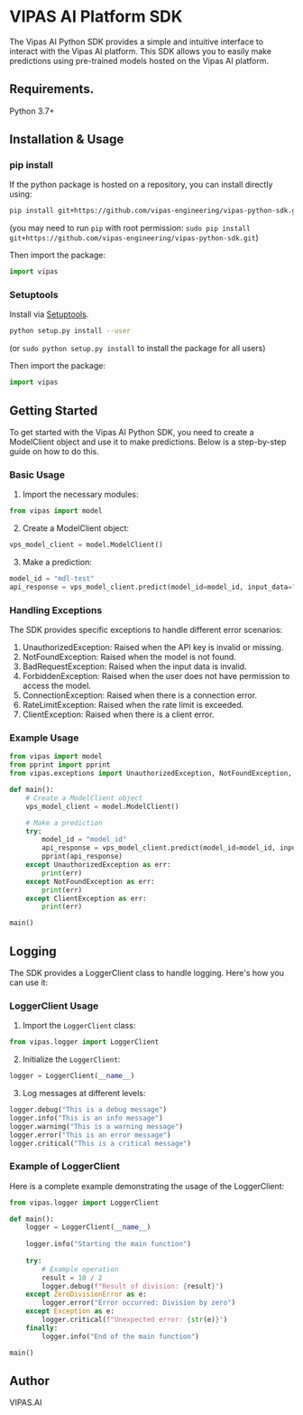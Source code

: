 # VIPAS AI Platform SDK
The Vipas AI Python SDK provides a simple and intuitive interface to interact with the Vipas AI platform. This SDK allows you to easily make predictions using pre-trained models hosted on the Vipas AI platform.

## Requirements.

Python 3.7+

## Installation & Usage
### pip install

If the python package is hosted on a repository, you can install directly using:

```sh
pip install git+https://github.com/vipas-engineering/vipas-python-sdk.git
```
(you may need to run `pip` with root permission: `sudo pip install git+https://github.com/vipas-engineering/vipas-python-sdk.git`)

Then import the package:
```python
import vipas
```

### Setuptools

Install via [Setuptools](http://pypi.python.org/pypi/setuptools).

```sh
python setup.py install --user
```
(or `sudo python setup.py install` to install the package for all users)

Then import the package:
```python
import vipas
```

## Getting Started

To get started with the Vipas AI Python SDK, you need to create a ModelClient object and use it to make predictions. Below is a step-by-step guide on how to do this.

### Basic Usage

1. Import the necessary modules:
```python
from vipas import model
```

2. Create a ModelClient object:
```python
vps_model_client = model.ModelClient()
```

3. Make a prediction:

```python
model_id = "mdl-test"
api_response = vps_model_client.predict(model_id=model_id, input_data="Test input")
```

### Handling Exceptions
The SDK provides specific exceptions to handle different error scenarios:

1. UnauthorizedException: Raised when the API key is invalid or missing.
2. NotFoundException: Raised when the model is not found.
3. BadRequestException: Raised when the input data is invalid.
4. ForbiddenException: Raised when the user does not have permission to access the model.
5. ConnectionException: Raised when there is a connection error.
6. RateLimitException: Raised when the rate limit is exceeded.
7. ClientException: Raised when there is a client error.

### Example Usage

```python
from vipas import model
from pprint import pprint
from vipas.exceptions import UnauthorizedException, NotFoundException, ClientException

def main():
    # Create a ModelClient object
    vps_model_client = model.ModelClient()

    # Make a prediction
    try:
        model_id = "model_id"
        api_response = vps_model_client.predict(model_id=model_id, input_data="Test input")
        pprint(api_response)
    except UnauthorizedException as err:
        print(err)
    except NotFoundException as err:
        print(err)
    except ClientException as err:
        print(err)

main()

```

## Logging
The SDK provides a LoggerClient class to handle logging. Here's how you can use it:

### LoggerClient Usage

1. Import the `LoggerClient` class:
```python
from vipas.logger import LoggerClient
```

2. Initialize the `LoggerClient`:
```python
logger = LoggerClient(__name__)

```

3. Log messages at different levels:
```python
logger.debug("This is a debug message")
logger.info("This is an info message")
logger.warning("This is a warning message")
logger.error("This is an error message")
logger.critical("This is a critical message")

```

### Example of LoggerClient
Here is a complete example demonstrating the usage of the LoggerClient:

```python
from vipas.logger import LoggerClient

def main():
    logger = LoggerClient(__name__)
    
    logger.info("Starting the main function")
    
    try:
        # Example operation
        result = 10 / 2
        logger.debug(f"Result of division: {result}")
    except ZeroDivisionError as e:
        logger.error("Error occurred: Division by zero")
    except Exception as e:
        logger.critical(f"Unexpected error: {str(e)}")
    finally:
        logger.info("End of the main function")

main()
``` 

## Author
VIPAS.AI




